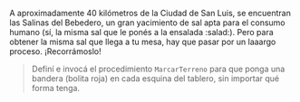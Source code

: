 <gs-attire attire-url="https://raw.githubusercontent.com/MumukiProject/mumuki-guia-gobstones-salinas-del-bebedero-secundaria/master/assets/attires/config_1582053360082.json"></gs-attire>

A aproximadamente 40 kilómetros de la Ciudad de San Luis, se encuentran las Salinas del Bebedero, un gran yacimiento de sal apta para el consumo humano (sí, la misma sal que le ponés a la ensalada :salad:). Pero para obtener la misma sal que llega a tu mesa, hay que pasar por un laaargo proceso. ¡Recorrámoslo!

> Definí e invocá el procedimiento `MarcarTerreno` para que ponga una bandera (bolita roja) en cada esquina del tablero, sin importar qué forma tenga.